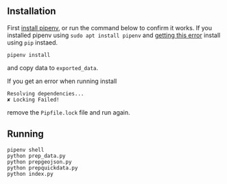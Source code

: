 ## Installation
First [install pipenv](https://pipenv.pypa.io/en/latest/install/), or run the command below to confirm it works. If you installed pipenv using `sudo apt install pipenv` and [getting this error](https://github.com/pypa/pipenv/issues/5133) install using `pip` instaed.
```
pipenv install
```
and copy data to `exported_data`.

If you get an error when running install
```
Resolving dependencies...
✘ Locking Failed!
```
remove the `Pipfile.lock` file and run again.
## Running
```
pipenv shell
python prep_data.py
python prepgeojson.py
python prepquickdata.py
python index.py
```
